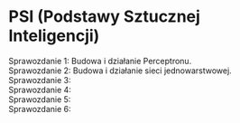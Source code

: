 # PSI (Podstawy Sztucznej Inteligencji) 

Sprawozdanie 1: Budowa i działanie Perceptronu.  
Sprawozdanie 2: Budowa i działanie sieci jednowarstwowej.  
Sprawozdanie 3:  
Sprawozdanie 4:  
Sprawozdanie 5:  
Sprawozdanie 6:  
